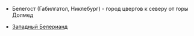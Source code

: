 *   Белегост (Габилгатол, Никлебург) - город цвергов к северу от горы Долмед


*   [Западный Белерианд](Западный%20Белерианд.md)
